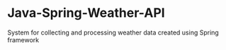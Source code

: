 # Java-Spring-Weather-API
System for collecting and processing weather data created using Spring framework
